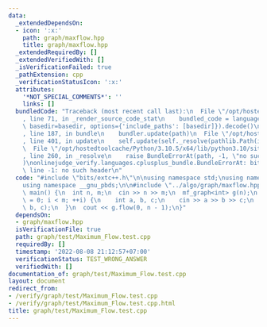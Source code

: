 ```yaml
---
data:
  _extendedDependsOn:
  - icon: ':x:'
    path: graph/maxflow.hpp
    title: graph/maxflow.hpp
  _extendedRequiredBy: []
  _extendedVerifiedWith: []
  _isVerificationFailed: true
  _pathExtension: cpp
  _verificationStatusIcon: ':x:'
  attributes:
    '*NOT_SPECIAL_COMMENTS*': ''
    links: []
  bundledCode: "Traceback (most recent call last):\n  File \"/opt/hostedtoolcache/Python/3.10.5/x64/lib/python3.10/site-packages/onlinejudge_verify/documentation/build.py\"\
    , line 71, in _render_source_code_stat\n    bundled_code = language.bundle(stat.path,\
    \ basedir=basedir, options={'include_paths': [basedir]}).decode()\n  File \"/opt/hostedtoolcache/Python/3.10.5/x64/lib/python3.10/site-packages/onlinejudge_verify/languages/cplusplus.py\"\
    , line 187, in bundle\n    bundler.update(path)\n  File \"/opt/hostedtoolcache/Python/3.10.5/x64/lib/python3.10/site-packages/onlinejudge_verify/languages/cplusplus_bundle.py\"\
    , line 401, in update\n    self.update(self._resolve(pathlib.Path(included), included_from=path))\n\
    \  File \"/opt/hostedtoolcache/Python/3.10.5/x64/lib/python3.10/site-packages/onlinejudge_verify/languages/cplusplus_bundle.py\"\
    , line 260, in _resolve\n    raise BundleErrorAt(path, -1, \"no such header\"\
    )\nonlinejudge_verify.languages.cplusplus_bundle.BundleErrorAt: bits/extc++.h:\
    \ line -1: no such header\n"
  code: "#include \"bits/extc++.h\"\n\nusing namespace std;\nusing namespace __gnu_cxx;\n\
    using namespace __gnu_pbds;\n\n#include \"../algo/graph/maxflow.hpp\"\n\nsigned\
    \ main() {\n  int n, m;\n  cin >> n >> m;\n  mf_graph<int> g(n);\n  for (int i\
    \ = 0; i < m; ++i) {\n    int a, b, c;\n    cin >> a >> b >> c;\n    g.add_edge(a,\
    \ b, c);\n  }\n  cout << g.flow(0, n - 1);\n}"
  dependsOn:
  - graph/maxflow.hpp
  isVerificationFile: true
  path: graph/test/Maximum_Flow.test.cpp
  requiredBy: []
  timestamp: '2022-08-08 21:12:57+07:00'
  verificationStatus: TEST_WRONG_ANSWER
  verifiedWith: []
documentation_of: graph/test/Maximum_Flow.test.cpp
layout: document
redirect_from:
- /verify/graph/test/Maximum_Flow.test.cpp
- /verify/graph/test/Maximum_Flow.test.cpp.html
title: graph/test/Maximum_Flow.test.cpp
---
```

